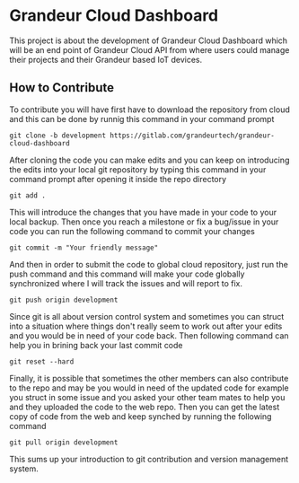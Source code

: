 # Grandeur Cloud Dashboard
This project is about the development of Grandeur Cloud Dashboard which will be an end point of Grandeur Cloud API from where users could manage their projects and their Grandeur based IoT devices.

## How to Contribute
To contribute you will have first have to download the repository from cloud and this can be done by runnig this command in your command prompt

```
git clone -b development https://gitlab.com/grandeurtech/grandeur-cloud-dashboard
```

After cloning the code you can make edits and you can keep on introducing the edits into your local git repository by typing this command in your command prompt after opening it inside the repo directory

```
git add .
```

This will introduce the changes that you have made in your code to your local backup. Then once you reach a milestone or fix a bug/issue in your code you can run the following command to commit your changes


```
git commit -m "Your friendly message"
```

And then in order to submit the code to global cloud repository, just run the push command and this command will make your code globally synchronized where I will track the issues and will report to fix.


```
git push origin development
```

Since git is all about version control system and sometimes you can struct into a situation where things don't really seem to work out after your edits and you would be in need of your code back. Then following command can help you in brining back your last commit code


```
git reset --hard
```

Finally, it is possible that sometimes the other members can also contribute to the repo and may be you would in need of the updated code for example you struct in some issue and you asked your other team mates to help you and they uploaded the code to the web repo. Then you can get the latest copy of code from the web and keep synched by running the following command


```
git pull origin development
```

This sums up your introduction to git contribution and version management system.